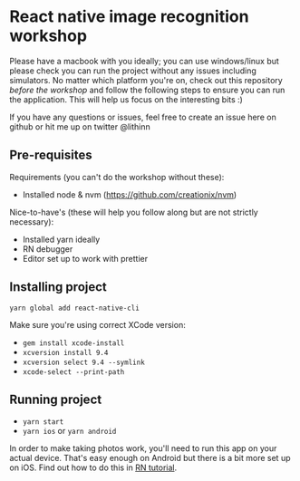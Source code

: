 # React native image recognition workshop

Please have a macbook with you ideally; you can use windows/linux but please check you can run the project without any issues including simulators. No matter which platform you're on, check out this repository _before the workshop_ and follow the following steps to ensure you can run the application. This will help us focus on the interesting bits :)

If you have any questions or issues, feel free to create an issue here on github or hit me up on twitter @lithinn

## Pre-requisites

Requirements (you can't do the workshop without these):

- Installed node & nvm (https://github.com/creationix/nvm)

Nice-to-have's (these will help you follow along but are not strictly necessary):

- Installed yarn ideally
- RN debugger
- Editor set up to work with prettier

## Installing project

`yarn global add react-native-cli`

Make sure you're using correct XCode version:

- `gem install xcode-install`
- `xcversion install 9.4`
- `xcversion select 9.4 --symlink`
- `xcode-select --print-path`

## Running project

- `yarn start`
- `yarn ios` or `yarn android`

In order to make taking photos work, you'll need to run this app on your actual device. That's easy enough on Android but there is a bit more set up on iOS. Find out how to do this in [RN tutorial](https://facebook.github.io/react-native/docs/running-on-device).
